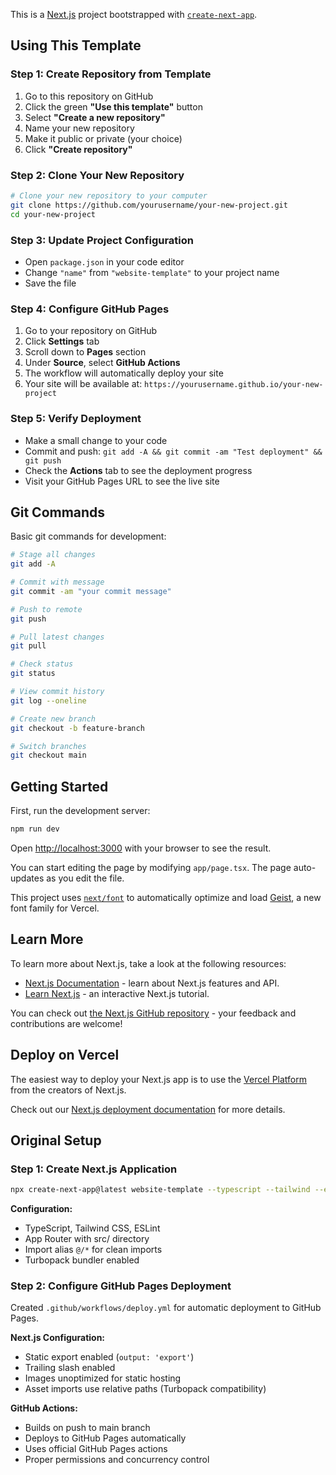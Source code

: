 This is a [Next.js](https://nextjs.org) project bootstrapped with [`create-next-app`](https://nextjs.org/docs/app/api-reference/cli/create-next-app).

## Using This Template

### Step 1: Create Repository from Template
1. Go to this repository on GitHub
2. Click the green **"Use this template"** button
3. Select **"Create a new repository"**
4. Name your new repository
5. Make it public or private (your choice)
6. Click **"Create repository"**

### Step 2: Clone Your New Repository
```bash
# Clone your new repository to your computer
git clone https://github.com/yourusername/your-new-project.git
cd your-new-project
```

### Step 3: Update Project Configuration
- Open `package.json` in your code editor
- Change `"name"` from `"website-template"` to your project name
- Save the file

### Step 4: Configure GitHub Pages
1. Go to your repository on GitHub
2. Click **Settings** tab
3. Scroll down to **Pages** section
4. Under **Source**, select **GitHub Actions**
5. The workflow will automatically deploy your site
6. Your site will be available at: `https://yourusername.github.io/your-new-project`

### Step 5: Verify Deployment
- Make a small change to your code
- Commit and push: `git add -A && git commit -am "Test deployment" && git push`
- Check the **Actions** tab to see the deployment progress
- Visit your GitHub Pages URL to see the live site

## Git Commands

Basic git commands for development:

```bash
# Stage all changes
git add -A

# Commit with message
git commit -am "your commit message"

# Push to remote
git push

# Pull latest changes
git pull

# Check status
git status

# View commit history
git log --oneline

# Create new branch
git checkout -b feature-branch

# Switch branches
git checkout main
```

## Getting Started

First, run the development server:

```bash
npm run dev
```

Open [http://localhost:3000](http://localhost:3000) with your browser to see the result.

You can start editing the page by modifying `app/page.tsx`. The page auto-updates as you edit the file.

This project uses [`next/font`](https://nextjs.org/docs/app/building-your-application/optimizing/fonts) to automatically optimize and load [Geist](https://vercel.com/font), a new font family for Vercel.

## Learn More

To learn more about Next.js, take a look at the following resources:

- [Next.js Documentation](https://nextjs.org/docs) - learn about Next.js features and API.
- [Learn Next.js](https://nextjs.org/learn) - an interactive Next.js tutorial.

You can check out [the Next.js GitHub repository](https://github.com/vercel/next.js) - your feedback and contributions are welcome!

## Deploy on Vercel

The easiest way to deploy your Next.js app is to use the [Vercel Platform](https://vercel.com/new?utm_medium=default-template&filter=next.js&utm_source=create-next-app&utm_campaign=create-next-app-readme) from the creators of Next.js.

Check out our [Next.js deployment documentation](https://nextjs.org/docs/app/building-your-application/deploying) for more details.

## Original Setup

### Step 1: Create Next.js Application
```bash
npx create-next-app@latest website-template --typescript --tailwind --eslint --app --src-dir --import-alias "@/*"
```

**Configuration:**
- TypeScript, Tailwind CSS, ESLint
- App Router with src/ directory
- Import alias `@/*` for clean imports
- Turbopack bundler enabled

### Step 2: Configure GitHub Pages Deployment
Created `.github/workflows/deploy.yml` for automatic deployment to GitHub Pages.

**Next.js Configuration:**
- Static export enabled (`output: 'export'`)
- Trailing slash enabled
- Images unoptimized for static hosting
- Asset imports use relative paths (Turbopack compatibility)

**GitHub Actions:**
- Builds on push to main branch
- Deploys to GitHub Pages automatically
- Uses official GitHub Pages actions
- Proper permissions and concurrency control
